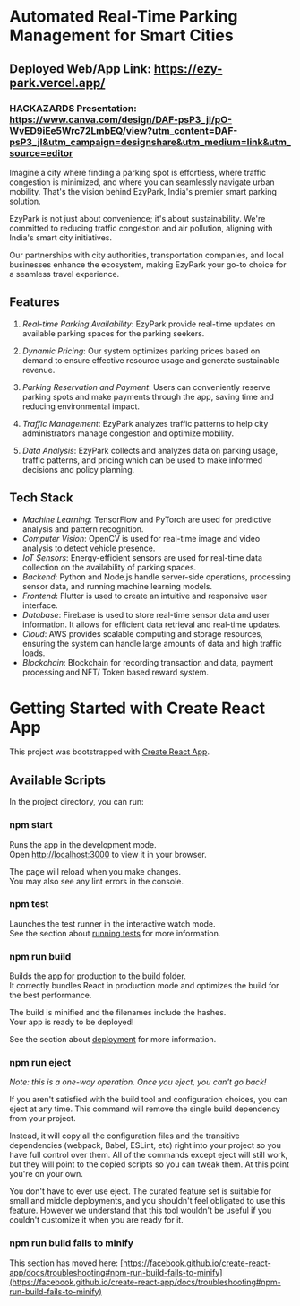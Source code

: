 # Automated Real-Time Parking Management for Smart Cities

## Deployed Web/App Link: https://ezy-park.vercel.app/

### HACKAZARDS Presentation: https://www.canva.com/design/DAF-psP3_jI/pO-WvED9iEe5Wrc72LmbEQ/view?utm_content=DAF-psP3_jI&utm_campaign=designshare&utm_medium=link&utm_source=editor

Imagine a city where finding a parking spot is effortless, where traffic congestion is minimized, and where you can seamlessly navigate urban mobility. That's the vision behind EzyPark, India's premier smart parking solution.

EzyPark is not just about convenience; it's about sustainability. We're committed to reducing traffic congestion and air pollution, aligning with India's smart city initiatives.

Our partnerships with city authorities, transportation companies, and local businesses enhance the ecosystem, making EzyPark your go-to choice for a seamless travel experience.

## Features

1. _Real-time Parking Availability_: EzyPark provide real-time updates on available parking spaces for the parking seekers.

2. _Dynamic Pricing_: Our system optimizes parking prices based on demand to ensure effective resource usage and generate sustainable revenue.

3. _Parking Reservation and Payment_: Users can conveniently reserve parking spots and make payments through the app, saving time and reducing environmental impact.

4. _Traffic Management_: EzyPark analyzes traffic patterns to help city administrators manage congestion and optimize mobility.

5. _Data Analysis_: EzyPark collects and analyzes data on parking usage, traffic patterns, and pricing which can be used to make informed decisions and policy planning.

## Tech Stack

-   _Machine Learning_: TensorFlow and PyTorch are used for predictive analysis and pattern recognition.
-   _Computer Vision_: OpenCV is used for real-time image and video analysis to detect vehicle presence.
-   _IoT Sensors_: Energy-efficient sensors are used for real-time data collection on the availability of parking spaces.
-   _Backend_: Python and Node.js handle server-side operations, processing sensor data, and running machine learning models.
-   _Frontend_: Flutter is used to create an intuitive and responsive user interface.
-   _Database_: Firebase is used to store real-time sensor data and user information. It allows for efficient data retrieval and real-time updates.
-   _Cloud_: AWS provides scalable computing and storage resources, ensuring the system can handle large amounts of data and high traffic loads.
-   _Blockchain_: Blockchain for recording transaction and data, payment processing and NFT/ Token based reward system.

# Getting Started with Create React App

This project was bootstrapped with [Create React App](https://github.com/facebook/create-react-app).

## Available Scripts

In the project directory, you can run:

### npm start

Runs the app in the development mode.\
Open [http://localhost:3000](http://localhost:3000) to view it in your browser.

The page will reload when you make changes.\
You may also see any lint errors in the console.

### npm test

Launches the test runner in the interactive watch mode.\
See the section about [running tests](https://facebook.github.io/create-react-app/docs/running-tests) for more information.

### npm run build

Builds the app for production to the build folder.\
It correctly bundles React in production mode and optimizes the build for the best performance.

The build is minified and the filenames include the hashes.\
Your app is ready to be deployed!

See the section about [deployment](https://facebook.github.io/create-react-app/docs/deployment) for more information.

### npm run eject

_Note: this is a one-way operation. Once you eject, you can't go back!_

If you aren't satisfied with the build tool and configuration choices, you can eject at any time. This command will remove the single build dependency from your project.

Instead, it will copy all the configuration files and the transitive dependencies (webpack, Babel, ESLint, etc) right into your project so you have full control over them. All of the commands except eject will still work, but they will point to the copied scripts so you can tweak them. At this point you're on your own.

You don't have to ever use eject. The curated feature set is suitable for small and middle deployments, and you shouldn't feel obligated to use this feature. However we understand that this tool wouldn't be useful if you couldn't customize it when you are ready for it.

### npm run build fails to minify

This section has moved here: [https://facebook.github.io/create-react-app/docs/troubleshooting#npm-run-build-fails-to-minify](https://facebook.github.io/create-react-app/docs/troubleshooting#npm-run-build-fails-to-minify)
